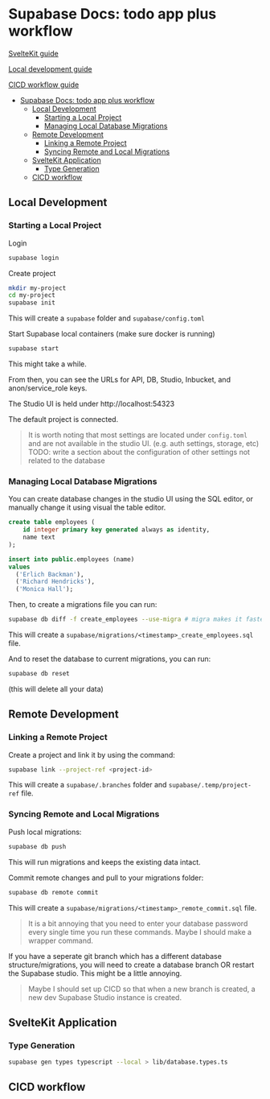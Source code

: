 # Supabase Docs: todo app plus workflow

[SvelteKit guide](https://supabase.com/docs/guides/with-sveltekit)

[Local development guide](https://supabase.com/docs/guides/cli/local-development)

[CICD workflow guide](https://supabase.com/docs/guides/cli/cicd-workflow)

- [Supabase Docs: todo app plus workflow](#supabase-docs-todo-app-plus-workflow)
  - [Local Development](#local-development)
    - [Starting a Local Project](#starting-a-local-project)
    - [Managing Local Database Migrations](#managing-local-database-migrations)
  - [Remote Development](#remote-development)
    - [Linking a Remote Project](#linking-a-remote-project)
    - [Syncing Remote and Local Migrations](#syncing-remote-and-local-migrations)
  - [SvelteKit Application](#sveltekit-application)
    - [Type Generation](#type-generation)
  - [CICD workflow](#cicd-workflow)

## Local Development

### Starting a Local Project

Login
```bash
supabase login
```

Create project
```bash
mkdir my-project
cd my-project
supabase init
```

This will create a `supabase` folder and `supabase/config.toml`

Start Supabase local containers (make sure docker is running)
```bash
supabase start
```

This might take a while.

From then, you can see the URLs for API, DB, Studio, Inbucket, and anon/service_role keys.

The Studio UI is held under http://localhost:54323

The default project is connected.

> It is worth noting that most settings are located under `config.toml` and are not
> available in the studio UI. (e.g. auth settings, storage, etc)
> TODO: write a section about the configuration of other settings not related to the database

### Managing Local Database Migrations

You can create database changes in the studio UI using the SQL editor,
or manually change it using visual the table editor.

```sql
create table employees (
    id integer primary key generated always as identity,
    name text
);

insert into public.employees (name)
values
  ('Erlich Backman'),
  ('Richard Hendricks'),
  ('Monica Hall');
```

Then, to create a migrations file you can run:
```bash
supabase db diff -f create_employees --use-migra # migra makes it faster & more concise
```

This will create a `supabase/migrations/<timestamp>_create_employees.sql` file.

And to reset the database to current migrations, you can run:
```bash
supabase db reset
```
(this will delete all your data)

## Remote Development

### Linking a Remote Project

Create a project and link it by using the command:
```bash
supabase link --project-ref <project-id>
```

This will create a `supabase/.branches` folder and `supabase/.temp/project-ref` file.

### Syncing Remote and Local Migrations

Push local migrations:
```bash
supabase db push
```

This will run migrations and keeps the existing data intact.

Commit remote changes and pull to your migrations folder:
```bash
supabase db remote commit
```

This will create a `supabase/migrations/<timestamp>_remote_commit.sql` file.

> It is a bit annoying that you need to enter your database password every single time you
> run these commands. Maybe I should make a wrapper command.

If you have a seperate git branch which has a different database structure/migrations,
you will need to create a database branch OR restart the Supabase studio.
This might be a little annoying.

> Maybe I should set up CICD so that when a new branch is created, a new dev Supabase
> Studio instance is created.

## SvelteKit Application

### Type Generation

```bash
supabase gen types typescript --local > lib/database.types.ts
```

## CICD workflow